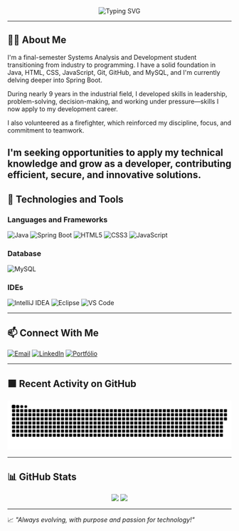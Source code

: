 <p align="center">
  <img src="https://readme-typing-svg.herokuapp.com?font=Fira+Code&size=24&pause=1000&color=BA55D3&center=true&vCenter=true&width=1000&lines=👋+Hi%2C+I'm+Marcio+Cley!;Java+Developer+in+training.;Spring+Boot+lover+🚀;Welcome+to+my+GitHub+profile!" alt="Typing SVG" />
</p>



---

## 👨‍💻 About Me

I'm a final-semester Systems Analysis and Development student transitioning from industry to programming. I have a solid foundation in Java, HTML, CSS, JavaScript, Git, GitHub, and MySQL, and I'm currently delving deeper into Spring Boot.

During nearly 9 years in the industrial field, I developed skills in leadership, problem-solving, decision-making, and working under pressure—skills I now apply to my development career.

I also volunteered as a firefighter, which reinforced my discipline, focus, and commitment to teamwork.

I'm seeking opportunities to apply my technical knowledge and grow as a developer, contributing efficient, secure, and innovative solutions.
---

## 🚀 Technologies and Tools

### Languages and Frameworks 
![Java](https://img.shields.io/badge/Java-ED8B00?style=for-the-badge&logo=java&logoColor=white)
![Spring Boot](https://img.shields.io/badge/Spring%20Boot-6DB33F?style=for-the-badge&logo=spring-boot&logoColor=white)
![HTML5](https://img.shields.io/badge/HTML5-e34c26?style=for-the-badge&logo=html5&logoColor=white)
![CSS3](https://img.shields.io/badge/CSS3-1572B6?style=for-the-badge&logo=css3&logoColor=white)
![JavaScript](https://img.shields.io/badge/JavaScript-F7DF1E?style=for-the-badge&logo=javascript&logoColor=black)

### Database
![MySQL](https://img.shields.io/badge/MySQL-00758F?style=for-the-badge&logo=mysql&logoColor=white)

### IDEs  
![IntelliJ IDEA](https://img.shields.io/badge/IntelliJIDEA-000000.svg?style=for-the-badge&logo=intellij-idea&logoColor=white)
![Eclipse](https://img.shields.io/badge/EclipseIDE-2C2255?style=for-the-badge&logo=eclipse&logoColor=white)
![VS Code](https://img.shields.io/badge/VS%20Code-007ACC?style=for-the-badge&logo=visual-studio-code&logoColor=white)

---

## 📫 Connect With Me

[![Email](https://img.shields.io/badge/Gmail-D14836?style=for-the-badge&logo=gmail&logoColor=white)](mailto:marciocleydev@gmail.com)
[![LinkedIn](https://img.shields.io/badge/LinkedIn-%230077B5.svg?style=for-the-badge&logo=linkedin&logoColor=white)](https://www.linkedin.com/in/marciocleydev/)
[![Portfólio](https://img.shields.io/badge/Portfólio-12100E?style=for-the-badge&logo=github&logoColor=white)](https://marciocleydev.github.io/.github.io/)

---

## 🟩 Recent Activity on GitHub

<picture>
  <source media="(prefers-color-scheme: dark)" srcset="dist/github-contribution-grid-snake.svg" />
  <source media="(prefers-color-scheme: light)" srcset="dist/github-contribution-grid-snake.svg" />
  <img alt="github contribution snake animation" src="dist/github-contribution-grid-snake.svg?v=3" />
</picture>


---

## 📊 GitHub Stats

<p align="center">
  <img height="180em" src="https://github-readme-stats.vercel.app/api?username=marciocleydev&show_icons=true&theme=tokyonight&hide_border=true" />
  <img height="180em" src="https://github-readme-stats.vercel.app/api/top-langs/?username=marciocleydev&layout=compact&theme=tokyonight&hide_border=true"/>
</p>

---

📈 _"Always evolving, with purpose and passion for technology!"_
